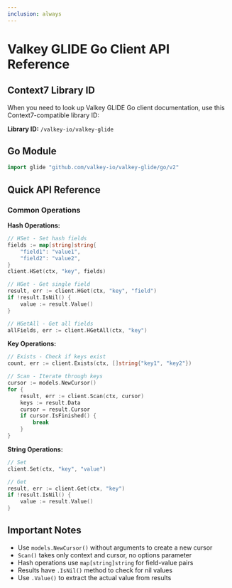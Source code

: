 ```yaml
---
inclusion: always
---
```


# Valkey GLIDE Go Client API Reference

## Context7 Library ID

When you need to look up Valkey GLIDE Go client documentation, use this Context7-compatible library ID:

**Library ID:** `/valkey-io/valkey-glide`

## Go Module

```go
import glide "github.com/valkey-io/valkey-glide/go/v2"
```

## Quick API Reference

### Common Operations

**Hash Operations:**

```go
// HSet - Set hash fields
fields := map[string]string{
    "field1": "value1",
    "field2": "value2",
}
client.HSet(ctx, "key", fields)

// HGet - Get single field
result, err := client.HGet(ctx, "key", "field")
if !result.IsNil() {
    value := result.Value()
}

// HGetAll - Get all fields
allFields, err := client.HGetAll(ctx, "key")
```

**Key Operations:**

```go
// Exists - Check if keys exist
count, err := client.Exists(ctx, []string{"key1", "key2"})

// Scan - Iterate through keys
cursor := models.NewCursor()
for {
    result, err := client.Scan(ctx, cursor)
    keys := result.Data
    cursor = result.Cursor
    if cursor.IsFinished() {
        break
    }
}
```

**String Operations:**

```go
// Set
client.Set(ctx, "key", "value")

// Get
result, err := client.Get(ctx, "key")
if !result.IsNil() {
    value := result.Value()
}
```

## Important Notes

- Use `models.NewCursor()` without arguments to create a new cursor
- `Scan()` takes only context and cursor, no options parameter
- Hash operations use `map[string]string` for field-value pairs
- Results have `.IsNil()` method to check for nil values
- Use `.Value()` to extract the actual value from results
